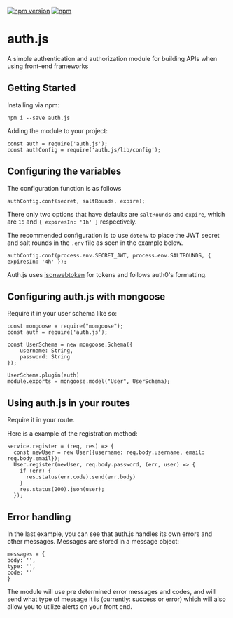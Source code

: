 [![npm version](https://img.shields.io/npm/v/auth.js.svg)](https://www.npmjs.com/package/auth.js)
[![npm](https://img.shields.io/npm/dt/auth.js.svg)](https://www.npmjs.com/package/auth.js)

# auth.js
A simple authentication and authorization module for building APIs when using front-end frameworks
## Getting Started

Installing via npm:
```
npm i --save auth.js
```

Adding the module to your project:

```
const auth = require('auth.js');
const authConfig = require('auth.js/lib/config');
```

## Configuring the variables
The configuration function is as follows
```
authConfig.conf(secret, saltRounds, expire);
```
There only two options that have defaults are ```saltRounds``` and ```expire```, which are ```16``` and ```{ expiresIn: '1h' }``` respectively.

The recommended configuration is to use ```dotenv``` to place the JWT secret and salt rounds in the ```.env``` file as seen in the example below.

```
authConfig.conf(process.env.SECRET_JWT, process.env.SALTROUNDS, { expiresIn: '4h' });
```
Auth.js uses [jsonwebtoken](https://github.com/auth0/node-jsonwebtoken) for tokens and follows auth0's formatting.

## Configuring auth.js with mongoose
Require it in your user schema like so:

```
const mongoose = require("mongoose");
const auth = require('auth.js');

const UserSchema = new mongoose.Schema({
    username: String,
    password: String
});

UserSchema.plugin(auth)
module.exports = mongoose.model("User", UserSchema);
```

## Using auth.js in your routes
Require it in your route.

Here is a example of the registration method:

```
service.register = (req, res) => {
  const newUser = new User({username: req.body.username, email: req.body.email});
  User.register(newUser, req.body.password, (err, user) => {
    if (err) {
      res.status(err.code).send(err.body)
    }
    res.status(200).json(user);
  });
  ```
## Error handling
In the last example, you can see that auth.js handles its own errors and other messages. Messages are stored in a message object:

  ```
messages = {
  body: '',
  type: '',
  code: ''
}
```
The module will use pre determined error messages and codes, and will send what type of message it is (currently: success or error) which will also allow you to utilize alerts on your front end.
